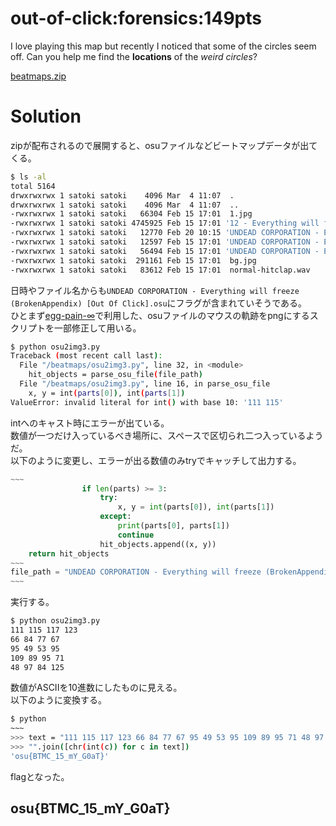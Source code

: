 # out-of-click:forensics:149pts
I love playing this map but recently I noticed that some of the circles seem off. Can you help me find the **locations** of the *weird circles*?  

[beatmaps.zip](beatmaps.zip)  

# Solution
zipが配布されるので展開すると、osuファイルなどビートマップデータが出てくる。  
```bash
$ ls -al
total 5164
drwxrwxrwx 1 satoki satoki    4096 Mar  4 11:07  .
drwxrwxrwx 1 satoki satoki    4096 Mar  4 11:07  ..
-rwxrwxrwx 1 satoki satoki   66304 Feb 15 17:01  1.jpg
-rwxrwxrwx 1 satoki satoki 4745925 Feb 15 17:01 '12 - Everything will freeze.mp3'
-rwxrwxrwx 1 satoki satoki   12770 Feb 20 10:15 'UNDEAD CORPORATION - Everything will freeze (BrokenAppendix) [Out Of Click].osu'
-rwxrwxrwx 1 satoki satoki   12597 Feb 15 17:01 'UNDEAD CORPORATION - Everything will freeze (Ekoro) [Normal].osu'
-rwxrwxrwx 1 satoki satoki   56494 Feb 15 17:01 'UNDEAD CORPORATION - Everything will freeze (Ekoro) [Time Freeze].osu'
-rwxrwxrwx 1 satoki satoki  291161 Feb 15 17:01  bg.jpg
-rwxrwxrwx 1 satoki satoki   83612 Feb 15 17:01  normal-hitclap.wav
```
日時やファイル名からも`UNDEAD CORPORATION - Everything will freeze (BrokenAppendix) [Out Of Click].osu`にフラグが含まれていそうである。  
ひとまず[egg-pain-∞](../egg-pain-∞)で利用した、osuファイルのマウスの軌跡をpngにするスクリプトを一部修正して用いる。  
```bash
$ python osu2img3.py
Traceback (most recent call last):
  File "/beatmaps/osu2img3.py", line 32, in <module>
    hit_objects = parse_osu_file(file_path)
  File "/beatmaps/osu2img3.py", line 16, in parse_osu_file
    x, y = int(parts[0]), int(parts[1])
ValueError: invalid literal for int() with base 10: '111 115'
```
intへのキャスト時にエラーが出ている。  
数値が一つだけ入っているべき場所に、スペースで区切られ二つ入っているようだ。  
以下のように変更し、エラーが出る数値のみtryでキャッチして出力する。  
```python
~~~
                if len(parts) >= 3:
                    try:
                        x, y = int(parts[0]), int(parts[1])
                    except:
                        print(parts[0], parts[1])
                        continue
                    hit_objects.append((x, y))
    return hit_objects
~~~
file_path = "UNDEAD CORPORATION - Everything will freeze (BrokenAppendix) [Out Of Click].osu"
~~~
```
実行する。  
```bash
$ python osu2img3.py
111 115 117 123
66 84 77 67
95 49 53 95
109 89 95 71
48 97 84 125
```
数値がASCIIを10進数にしたものに見える。  
以下のように変換する。  
```bash
$ python
~~~
>>> text = "111 115 117 123 66 84 77 67 95 49 53 95 109 89 95 71 48 97 84 125".split(" ")
>>> "".join([chr(int(c)) for c in text])
'osu{BTMC_15_mY_G0aT}'
```
flagとなった。  

## osu{BTMC_15_mY_G0aT}